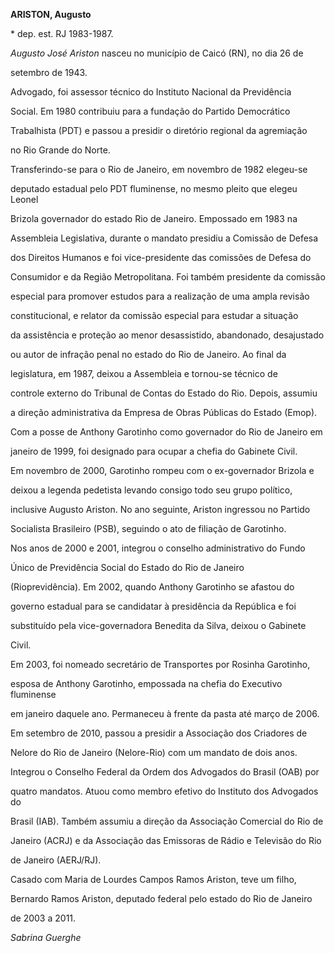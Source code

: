 **ARISTON, Augusto**



\* dep. est. RJ 1983-1987.



*Augusto José Ariston* nasceu no município de Caicó (RN), no dia 26 de

setembro de 1943.



Advogado, foi assessor técnico do Instituto Nacional da Previdência

Social. Em 1980 contribuiu para a fundação do Partido Democrático

Trabalhista (PDT) e passou a presidir o diretório regional da agremiação

no Rio Grande do Norte.



Transferindo-se para o Rio de Janeiro, em novembro de 1982 elegeu-se

deputado estadual pelo PDT fluminense, no mesmo pleito que elegeu Leonel

Brizola governador do estado Rio de Janeiro. Empossado em 1983 na

Assembleia Legislativa, durante o mandato presidiu a Comissão de Defesa

dos Direitos Humanos e foi vice-presidente das comissões de Defesa do

Consumidor e da Região Metropolitana. Foi também presidente da comissão

especial para promover estudos para a realização de uma ampla revisão

constitucional, e relator da comissão especial para estudar a situação

da assistência e proteção ao menor desassistido, abandonado, desajustado

ou autor de infração penal no estado do Rio de Janeiro. Ao final da

legislatura, em 1987, deixou a Assembleia e tornou-se técnico de

controle externo do Tribunal de Contas do Estado do Rio. Depois, assumiu

a direção administrativa da Empresa de Obras Públicas do Estado (Emop).



Com a posse de Anthony Garotinho como governador do Rio de Janeiro em

janeiro de 1999, foi designado para ocupar a chefia do Gabinete Civil.

Em novembro de 2000, Garotinho rompeu com o ex-governador Brizola e

deixou a legenda pedetista levando consigo todo seu grupo político,

inclusive Augusto Ariston. No ano seguinte, Ariston ingressou no Partido

Socialista Brasileiro (PSB), seguindo o ato de filiação de Garotinho.

Nos anos de 2000 e 2001, integrou o conselho administrativo do Fundo

Único de Previdência Social do Estado do Rio de Janeiro

(Rioprevidência). Em 2002, quando Anthony Garotinho se afastou do

governo estadual para se candidatar à presidência da República e foi

substituído pela vice-governadora Benedita da Silva, deixou o Gabinete

Civil.



Em 2003, foi nomeado secretário de Transportes por Rosinha Garotinho,

esposa de Anthony Garotinho, empossada na chefia do Executivo fluminense

em janeiro daquele ano. Permaneceu à frente da pasta até março de 2006.



Em setembro de 2010, passou a presidir a Associação dos Criadores de

Nelore do Rio de Janeiro (Nelore-Rio) com um mandato de dois anos.



Integrou o Conselho Federal da Ordem dos Advogados do Brasil (OAB) por

quatro mandatos. Atuou como membro efetivo do Instituto dos Advogados do

Brasil (IAB). Também assumiu a direção da Associação Comercial do Rio de

Janeiro (ACRJ) e da Associação das Emissoras de Rádio e Televisão do Rio

de Janeiro (AERJ/RJ).



Casado com Maria de Lourdes Campos Ramos Ariston, teve um filho,

Bernardo Ramos Ariston, deputado federal pelo estado do Rio de Janeiro

de 2003 a 2011.



*Sabrina Guerghe*



